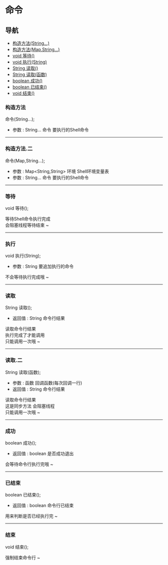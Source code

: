 # 命令 

## 导航

* [构造方法(String...)](#构造方法)
* [构造方法(Map,String...)](#构造方法.二)
* [void 等待()](#等待)
* [void 执行(String)](#执行) 
* [String 读取()](#读取)
* [String 读取(函数)](#读取.二)
* [boolean 成功()](#成功)
* [boolean 已结束()](#已结束)
* [void 结束()](#结束)

### 构造方法

命令(String...);  

* 参数 : String... 命令 要执行的Shell命令  

---

### 构造方法.二

命令(Map,String...);  

* 参数 : Map<String,String> 环境 Shell环境变量表  
* 参数 : String... 命令 要执行的Shell命令  

---

### 等待

void 等待();  

等待Shell命令执行完成  
会阻塞线程等待结束 ~  

---

### 执行

void 执行(String);  

* 参数 : String 要追加执行的命令  

不会等待执行完成哦 ~  

---

### 读取

String 读取();  

* 返回值 : String 命令行结果

读取命令行结果  
执行完成了才能调用  
只能调用一次哦 ~  

---

### 读取.二

String 读取(函数);

* 参数 : 函数 回调函数(每次回调一行)
* 返回值 : String 命令行结果

读取命令行结果  
这是同步方法 会阻塞线程  
只能调用一次哦 ~  

---

### 成功

boolean 成功();

* 返回值 : boolean 是否成功退出

会等待命令行执行完哦 ~

---

### 已结束

boolean 已结束();

* 返回值 : boolean 命令行已结束

用来判断是否已经执行完 ~

---

### 结束

void 结束();

强制结束命令行 ~
